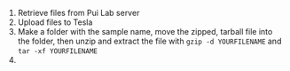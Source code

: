 1. Retrieve files from Pui Lab server
2. Upload files to Tesla
3. Make a folder with the sample name, move the zipped, tarball file into the folder, then unzip and extract the file
with ```gzip -d YOURFILENAME``` and ```tar -xf YOURFILENAME```
4. 
